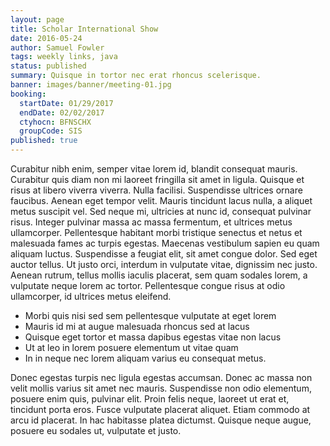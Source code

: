 ```yaml
---
layout: page
title: Scholar International Show
date: 2016-05-24
author: Samuel Fowler
tags: weekly links, java
status: published
summary: Quisque in tortor nec erat rhoncus scelerisque.
banner: images/banner/meeting-01.jpg
booking:
  startDate: 01/29/2017
  endDate: 02/02/2017
  ctyhocn: BFNSCHX
  groupCode: SIS
published: true
---
```

Curabitur nibh enim, semper vitae lorem id, blandit consequat mauris. Curabitur quis diam non mi laoreet fringilla sit amet in ligula. Quisque et risus at libero viverra viverra. Nulla facilisi. Suspendisse ultrices ornare faucibus. Aenean eget tempor velit. Mauris tincidunt lacus nulla, a aliquet metus suscipit vel. Sed neque mi, ultricies at nunc id, consequat pulvinar risus. Integer pulvinar massa ac massa fermentum, et ultrices metus ullamcorper. Pellentesque habitant morbi tristique senectus et netus et malesuada fames ac turpis egestas. Maecenas vestibulum sapien eu quam aliquam luctus. Suspendisse a feugiat elit, sit amet congue dolor. Sed eget auctor tellus. Ut justo orci, interdum in vulputate vitae, dignissim nec justo. Aenean rutrum, tellus mollis iaculis placerat, sem quam sodales lorem, a vulputate neque lorem ac tortor. Pellentesque congue risus at odio ullamcorper, id ultrices metus eleifend.

* Morbi quis nisi sed sem pellentesque vulputate at eget lorem
* Mauris id mi at augue malesuada rhoncus sed at lacus
* Quisque eget tortor et massa dapibus egestas vitae non lacus
* Ut at leo in lorem posuere elementum ut vitae quam
* In in neque nec lorem aliquam varius eu consequat metus.

Donec egestas turpis nec ligula egestas accumsan. Donec ac massa non velit mollis varius sit amet nec mauris. Suspendisse non odio elementum, posuere enim quis, pulvinar elit. Proin felis neque, laoreet ut erat et, tincidunt porta eros. Fusce vulputate placerat aliquet. Etiam commodo at arcu id placerat. In hac habitasse platea dictumst. Quisque neque augue, posuere eu sodales ut, vulputate et justo.
